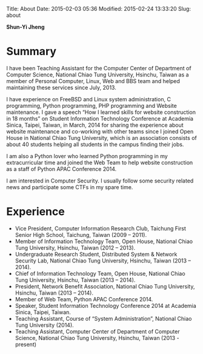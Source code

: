 Title: About
Date: 2015-02-03 05:36
Modified: 2015-02-24 13:33:20
Slug: about 

**Shun-Yi Jheng**  

# Summary
    
I have been Teaching Assistant for the Computer Center of Department of Computer Science, National Chiao Tung University, Hsinchu, Taiwan as a member of Personal Computer, Linux, Web and BBS team and helped maintaining these services since July, 2013.  

I have experience on FreeBSD and Linux system administration, C programming, Python programming, PHP programming and Website maintenance. I gave a speech “How I learned skills for website construction in 18 months” on Student Information Technology Conference at Academia Sinica, Taipei, Taiwan, in March, 2014 for sharing the experience about website maintenance and co-working with other teams since I joined Open House in National Chiao Tung University, which is an association consists of about 40 students helping all students in the campus finding their jobs.  
    
I am also a Python lover who learned Python programming in my extracurricular time and joined the Web Team to help website construction as a staff of Python APAC Conference 2014.  
    
I am interested in Computer Security. I usually follow some security related news and participate some CTFs in my spare time.
    
# Experience
    
+ Vice President, Computer Information Research Club, Taichung First Senior High School, Taichung, Taiwan (2009 – 2011).
+ Member of Information Technology Team, Open House, National Chiao Tung University, Hsinchu, Taiwan (2012 – 2013).
+ Undergraduate Research Student, Distributed System & Network Security Lab, National Chiao Tung University, Hsinchu, Taiwan (2013 – 2014).
+ Chief of Information Technology Team, Open House, National Chiao Tung University, Hsinchu, Taiwan (2013 – 2014).
+ President, Network Benefit Association, National Chiao Tung University, Hsinchu, Taiwan (2013 – 2014).
+ Member of Web Team, Python APAC Conference 2014.
+ Speaker, Student Information Technology Conference 2014 at Academia Sinica, Taipei,
Taiwan.
+ Teaching Assistant, Course of “System Administration”, National Chiao Tung University (2014).
+ Teaching Assistant, Computer Center of Department of Computer Science, National Chiao Tung University, Hsinchu, Taiwan (2013 - present)

